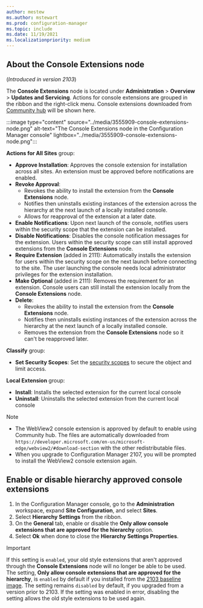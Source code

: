 ```yaml
---
author: mestew
ms.author: mstewart
ms.prod: configuration-manager
ms.topic: include
ms.date: 11/19/2021
ms.localizationpriority: medium
---
```

<!--This file will be shared. Currently it's in use by the admin-console-extensions.md file. Some headings may be context driven by the article-->

## About the Console Extensions node
<!--3555909-->
(*Introduced in version 2103*)

The **Console Extensions** node is located under **Administration** > **Overview** > **Updates and Servicing**. Actions for console extensions are grouped in the ribbon and the right-click menu. Console extensions downloaded from [Community hub](../community-hub-extensions.md) will be shown here. 

:::image type="content" source="../media/3555909-console-extensions-node.png" alt-text="The Console Extensions node in the Configuration Manager console" lightbox="../media/3555909-console-extensions-node.png":::

**Actions for All Sites** group:
- **Approve Installation**: Approves the console extension for installation across all sites. An extension must be approved before notifications are enabled.
- **Revoke Approval**:
   - Revokes the ability to install the extension from the **Console Extensions** node.
   - Notifies then uninstalls existing instances of the extension across the hierarchy at the next launch of a locally installed console.
   - Allows for reapproval of the extension at a later date.
- **Enable Notifications**: Upon next launch of the console, notifies users within the security scope that the extension can be installed.
- **Disable Notifications**: Disables the console notification messages for the extension. Users within the security scope can still install approved extensions from the **Console Extensions** node.
- **Require Extension** (added in 2111): Automatically installs the extension for users within the security scope on the next launch before connecting to the site. The user launching the console needs local administrator privileges for the extension installation. <!--10486584-->
- **Make Optional** (added in 2111): Removes the requirement for an extension. Console users can still install the extension locally from the **Console Extensions** node.  <!--10486584--> 
- **Delete**:
   - Revokes the ability to install the extension from the **Console Extensions** node.
   - Notifies then uninstalls existing instances of the extension across the hierarchy at the next launch of a locally installed console.
   - Removes the extension from the **Console Extensions** node so it can't be reapproved later.

**Classify** group:

- **Set Security Scopes**: Set the [security scopes](../../../understand/fundamentals-of-role-based-administration.md#security-scopes) to secure the object and limit access.

**Local Extension** group:

- **Install**: Installs the selected extension for the current local console
- **Uninstall**: Uninstalls the selected extension from the current local console

> [!NOTE]
> - The WebView2 console extension is approved by default to enable using Community hub. The files are automatically downloaded from `https://developer.microsoft.com/en-us/microsoft-edge/webview2/#download-section` with the other redistributable files.
> - When you upgrade to Configuration Manager 2107, you will be prompted to install the WebView2 console extension again. <!--10247811, 10005418-->

## Enable or disable hierarchy approved console extensions

1. In the Configuration Manager console, go to the **Administration** workspace, expand **Site Configuration**, and select **Sites**.
1. Select **Hierarchy Settings** from the ribbon.
1. On the **General** tab, enable or disable the **Only allow console extensions that are approved for the hierarchy** option.
1. Select **Ok** when done to close the **Hierarchy Settings Properties**.

> [!Important]
> If this setting is `enabled`, your old style extensions that aren't approved through the **Console Extensions** node will no longer be able to be used. The setting, **Only allow console extensions that are approved for the hierarchy**, is `enabled` by default if you installed from the [2103 baseline image](../updates.md#bkmk_Baselines). The setting remains `disabled` by default, if you upgraded from a version prior to 2103. If the setting was enabled in error, disabling the setting allows the old style extensions to be used again.
